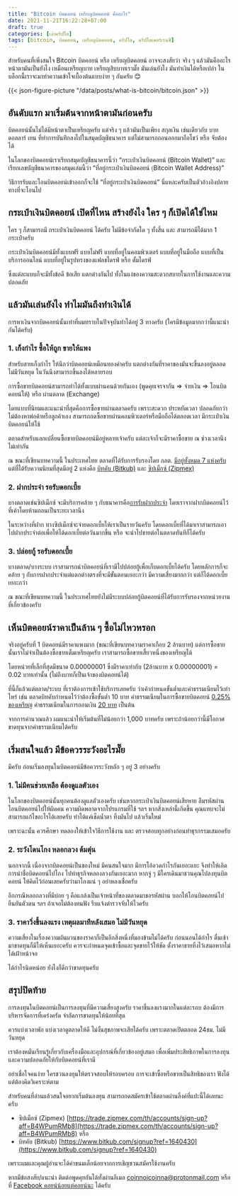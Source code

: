 ```yaml
---
title: "Bitcoin บิตคอยน์ เหรียญบิตคอยน์ คืออะไร"
date: 2021-11-21T16:22:28+07:00
draft: true
categories: [เล่าคริปโต]
tags: [bitcoin, บิตคอยน์, เหรียญบิตคอยน์, คริปโต, คริปโตเคอร์เรนซี]
---
```


สำหรับคนที่เพิ่งสนใจ Bitcoin บิตคอยน์ หรือ เหรียญบิตคอยน์ อาจจะสงสัยว่า จริง ๆ แล้วมันคืออะไร หน้าตามันเป็นยังไง เหมือนเหรียญบาท เหรียญสิบบาทเรามั๊ย มันเล่นยังไง มันทำเงินได้หรือเปล่า ในบล็อกนี้เราจะมาทำความเข้าใจเบื้องต้นแบบง่าย ๆ กันครับ 😊

<!--more-->

{{< json-figure-picture "/data/posts/what-is-bitcoin/bitcoin.json" >}}

## อันดับแรก มาเริ่มต้นจากหน้าตามันก่อนครับ

บิตคอยน์นั้นไม่ได้มีหน้าตาเป็นเหรียญครับ แต่จริง ๆ แล้วมันเป็นเพียง สกุลเงิน เช่นเดียวกับ บาท ดอลลาร์ เยน ที่ทำการบันทึกลงไปในสมุดบัญชีธนาคาร แต่ไม่สามารถถอนออกมาถือโชว์ หรือ จับต้องได้

ในโลกของบิตคอยน์เราเรียกสมุดบัญชีธนาคารนี้ว่า “กระเป๋าเงินบิตคอยน์ (Bitcoin Wallet)” และเรียกเลขบัญชีธนาคารของสมุดเล่มนี้ว่า “ที่อยู่กระเป๋าเงินบิตคอยน์ (ฺBitcoin Wallet Address)”

วิธีการรับและโอนบิตคอยน์เข้าออกก็จะใช้ “ที่อยู่กระเป๋าเงินบิตคอยน์” นี่แหละครับเป็นตัวอ้างอิงปลายทางที่จะโอนไป

## กระเป๋าเงินบิตคอยน์ เปิดที่ไหน สร้างยังไง ใคร ๆ ก็เปิดได้ใช่ไหม

ใคร ๆ ก็สามารถมี กระเป๋าเงินบิตคอยน์ ได้ครับ ไม่มีข้อจำกัดใด ๆ ทั้งสิ้น และ สามารถมีได้มาก 1 กระเป๋าครับ

กระเป๋าเงินบิตคอยน์มีทั้งแบบฟรี แบบไม่ฟรี แบบที่อยู่ในคอมพิวเตอร์ แบบที่อยู่ในมือถือ แบบที่เป็นบริการออนไลน์ แบบที่อยู่ในรูปทรงของแฟลชไดรฟ์ หรือ ตั้มไดรฟ์

ซึ่งแต่ละแบบก็จะมีทั้งข้อดี ข้อเสีย แตกต่างกันไป ทั้งในแง่ของความสะดวกสบายในการใช้งานและความปลอดภัย

## แล้วมันเล่นยังไง ทำไมมันถึงทำเงินได้

การหาเงินจากบิตคอยน์นั้นเท่าที่ผมทราบในปัจจุบันทำได้อยู่ 3 ทางครับ (ใครมีข้อมูลมากกว่านี้แนะนำกันได้ครับ)

### 1. เก็งกำไร ซื้อให้ถูก ขายให้แพง

สำหรับสายเก็งกำไร ให้นึกว่าบิตคอยน์เหมือนทองคำครับ แตกต่างกันที่ราคาของมันจะขึ้นลงอยู่ตลอด ไม่มีวันหยุด ในวันนึงสามารถขึ้นลงได้หลายรอบ

การซื้อขายบิตคอยน์สามารถทำได้ทั้งแบบผ่านคนด้วยกันเอง (พูดคุยเจรจากัน => จ่ายเงิน => โอนบิตคอยน์ให้) หรือ ผ่านตลาด (Exchange)

โดยแบบที่นิยมและแนะนำที่สุดคือการซื้อขายผ่านตลาดครับ เพราะสะดวก ประหยัดเวลา ปลอดภัยกว่า ไม่ต้องหาพ่อค้าหรือลูกค้าเอง สามารถกดซื้อขายผ่านคอมพิวเตอร์หรือมือถือได้ตลอดเวลา มีกระเป๋าเงินบิตคอยน์ให้ใช้

ตลาดสำหรับแลกเปลี่ยนซื้อขายบิตคอยน์มีอยู่หลายเจ้าครับ แต่ละเจ้าก็จะมีราคาซื้อขาย ณ ช่วงเวลานึงไม่เท่ากัน

ณ ขณะที่เขียนบทความนี้ ในประเทศไทย ตลาดที่ได้รับการรับรองโดย กลต. [มีอยู่ทั้งหมด 7 แห่งครับ](https://www.sec.or.th/digitalasset) แต่ที่ได้รับความนิยมที่สุดมีอยู่ 2 แห่งคือ [บิทคับ (Bitkub)](https://www.bitkub.com/) และ [ซิปเม็กซ์ (Zipmex)](https://zipmex.com/th/)

### 2. ฝากประจำ รอรับดอกเบี้ย

บางตลาดเช่นซิปเม็กซ์ จะมีบริการคล้าย ๆ กับธนาคารคือ[การรับฝากประจำ](https://zipmex.com/th/ziplock/) โดยเราจากฝากบิตคอยน์ไว้ที่เค้าโดยห้ามถอนเป็นระยะเวลานึง

ในระหว่างที่ฝาก ทางซิปเม็กซ์จะจ่ายดอกเบี้ยให้เราเป็นรายวันครับ โดยดอกเบี้ยที่ได้มาเราสามารถเอาไปฝากประจำต่อเพื่อให้ได้ดอกเบี้ยต่อวันมากขึ้น หรือ จะนำไปขายต่อในตลาดทันทีก็ได้ครับ

### 3. ปล่อยกู้ รอรับดอกเบี้ย

บางตลาด/บางระบบ เราสามารถนำบิตคอยน์ที่เรามีไปปล่อยกู้เพื่อเก็บดอกเบี้ยได้ครับ โดยหลักการก็จะคล้าย ๆ กับการฝากประจำแต่แตกต่างตรงที่จะมีขั้นตอนเยอะกว่า มีความเสี่ยงมากกว่า แต่ก็ได้ดอกเบี้ยเยอะกว่า

ณ ขณะที่เขียนบทความนี้ ในประเทศไทยยังไม่มีระบบปล่อยกู้บิตคอยน์ที่ได้รับการรับรองจากหน่วยงานที่เกี่ยวข้องครับ

## เห็นบิตคอยน์ราคาเป็นล้าน ๆ ซื้อไม่ไหวหรอก

จริงอยู่ครับที่ 1 บิตคอยน์มีราคาแพงมาก (ขณะที่เขียนบทความราคาเกือบ 2 ล้านบาท) แต่การซื้อขายนั้นเราไม่จำเป็นต้องซื้อขายเต็มเหรียญครับ เราสามารถซื้อขายเสี้ยวหนึ่งของเหรียญได้

โดยหน่วยที่เล็กที่สุดมีขนาด 0.00000001 ซึ่งมีราคาเท่ากับ (2ล้านบาท x 0.00000001) = 0.02 บาทเท่านั้น (ไม่ถึงบาทก็เป็นเจ้าของบิตคอยน์ได้)

ที่นี้ก็แล้วแต่ตลาด/ระบบ ที่เราต้องการเข้าใช้บริการเลยครับ ว่าเค้ากำหนดขั้นต่ำและค่าธรรมเนียมไว้เท่าไหร่ เช่น ตลาดบิทคับกำหนดไว้ว่าต้องซื้อขั้นต่ำ 10 บาท ค่าธรรมเนียมในการซื้อขายบิตคอยน์ [0.25% ของเหรียญ](https://www.bitkub.com/fee/cryptocurrency) ค่าธรรมเนียมในการถอนเงิน [20 บาท](https://www.bitkub.com/fee/thb) เป็นต้น

จากการคำนวณแล้ว ผมแนะนำให้เริ่มต้นที่ไม่น้อยกว่า 1,000 บาทครับ เพราะถ้าน้อยกว่านี้มีโอกาศขาดทุนจากค่าธรรมเนียมได้ครับ

## เริ่มสนใจแล้ว มีข้อควรระวังอะไรมั๊ย

มีครับ ก่อนเริ่มลงทุนในบิตคอยน์มีข้อควรระวังหลัก ๆ อยู่ 3 อย่างครับ

### 1. ไม่มีคนช่วยเหลือ ต้องดูแลตัวเอง

ในโลกของบิตคอยน์นั้นทุกคนต้องดูแลตัวเองครับ เช่นหากกระเป๋าเงินบิตคอยน์เสียหาย ลืมรหัสผ่าน โอนบิตคอยน์ไปให้ผิดคน ความผิดพลาดจากโปรแกรมที่ใช้ ฯลฯ หากสิ่งเหล่านี้เกิดขึ้น คุณแทบจะไม่สามารถแก้ไขอะไรได้เลยครับ ทำได้แค่เช็ดน้ำตา ทิ้งมันไป แล้วเริ่มใหม่

เพราะฉะนั้น ควรศึกษา ทดลองให้เข้าใจวิธีการใช้งาน และ ตรวจสอบทุกอย่างก่อนทำธุรกรรมเสมอครับ

### 2. ระวังโดนโกง หลอกลวง ต้มตุ๋น

นอกจากนี้ เนื่องจากบิตคอยน์เป็นของใหม่ มีคนสนใจมาก มีการโอ้อวดกำไรกันเยอะแยะ จึงทำให้เกิดการนำชื่อบิตคอยน์ไปโกง ไปทำธุรกิจหลองลวงกันเยอะมาก หากจู่ ๆ มีใครเดินมาชวนคุณไปลงทุนบิตคอยน์ ให้คิดไว้ก่อนเลยครับว่ามาโกงแน่ ๆ อย่าหลงเชื่อครับ

อีกกรณีหลอกลวงที่มีบ่อย ๆ คือแกล้งเป็นเจ้าหน้าที่ของตลาดมาขอรหัสผ่าน บอกให้โอนบิตคอยน์ไปยืนยันตัวตน ฯลฯ ถ้าเจอไม่ต้องทนฟัง รีบแจ้งตำรวจจับให้ไวครับ

### 3. ราคาวิ่งขึ้นลงแรง เหตุผลมาทีหลังเสมอ ไม่มีวันหยุด

ความเสี่ยงในเรื่องความผันผวนของราคาก็เป็นอีกสิ่งหนึ่งที่มองข้ามไม่ได้ครับ ก่อนนอนได้กำไร ตื่นเช้ามาขาดทุนก็มีให้เห็นเยอะครับ ควรจะกำหนดจุดเข้าซื้อและจุดขายไว้ให้ชัด ตั้งราคาขายทิ้งไว้เสมอหากไม่ได้เฝ้าหน้าจอ

ได้กำไรนิดหน่อย ยังไงก็ดีกว่าขาดทุนครับ

## สรุปปิดท้าย

การลงทุนในบิตคอยน์เป็นการลงทุนที่มีความเสี่ยงสูงครับ ราคาขึ้นลงแรงมากในแต่ละรอบ ต้องมีการบริหารจัดการที่เคร่งครัด จำกัดการขาดทุนให้น้อยที่สุด

ควรแบ่งเวลาพัก แบ่งเวลาดูตลาดให้ดี ไม่งั้นสุขภาพจะเสียได้ครับ เพราะตลาดเปิดตลอด 24ชม. ไม่มีวันหยุด

เราต้องหมั่นเรียนรู้เกี่ยวกับเครื่องมือและอุปกรณ์ที่เกี่ยวข้องอยู่เสมอ เพื่อเพิ่มประสิทธิภาพในการลงทุนและความปลอดภัยให้กับบิตคอยน์ที่เรามี

อย่าเชื่อใจคนง่าย ใครชวนลงทุนให้ตรวจสอบให้รอบครอบ การจะเข้าซื้อหรือขายเป็นสิทธิของเรา ฟังได้แต่ต้องคิดวิเคราะห์ตาม

สำหรับคนที่อ่านแล้วสนใจอยากเริ่มต้นลงทุน สามารถกดสมัครเข้าใช้ตลาดผ่านลิ้งค์ที่แปะนี้ได้เลยนะครับ

- ซิปเม็กซ์ (Zipmex) [https://trade.zipmex.com/th/accounts/sign-up?aff=B4WPumRMb8](https://trade.zipmex.com/th/accounts/sign-up?aff=B4WPumRMb8) หรือ
- บิทคับ (Bitkub) [https://www.bitkub.com/signup?ref=1640430](https://www.bitkub.com/signup?ref=1640430)

เพราะผมและคุณผู้อ่านจะได้ค่าขนมเล็กน้อยจากการเชิญชวนสมัครใช้งานครับ

หากมีข้อสงสัย/แนะนำ ติดต่อพูดคุยกันได้ทั้งผ่านอีเมล [coinnoicoinna@protonmail.com](mailto:coinnoicoinna@protonmail.com) หรือที่ [Facebook คอยน์น้อยแต่คอยน์นะ](https://www.facebook.com/coinnoicoinna) ได้ครับ
